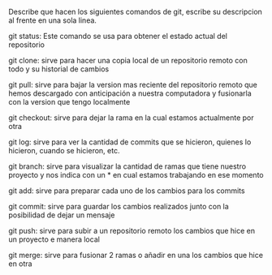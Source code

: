 Describe que hacen los siguientes comandos de git, escribe su descripcion al frente en una sola linea.

git status: Este comando se usa para obtener el estado actual del repositorio

git clone: sirve para hacer una copia local de un repositorio remoto con todo y su historial de cambios

git pull: sirve para bajar la version mas reciente del repositorio remoto que hemos descargado con anticipación a nuestra computadora y fusionarla con la version que tengo localmente

git checkout: sirve para dejar la rama en la cual estamos actualmente por otra

git log: sirve para ver la cantidad de commits que se hicieron, quienes lo hicieron, cuando se hicieron, etc.

git branch: sirve para visualizar la cantidad de ramas que tiene nuestro proyecto y nos indica con un \* en cual estamos trabajando en ese momento

git add: sirve para preparar cada uno de los cambios para los commits

git commit: sirve para guardar los cambios realizados junto con la posibilidad de dejar un mensaje

git push: sirve para subir a un repositorio remoto los cambios que hice en un proyecto e manera local

git merge: sirve para fusionar 2 ramas o añadir en una los cambios que hice en otra
